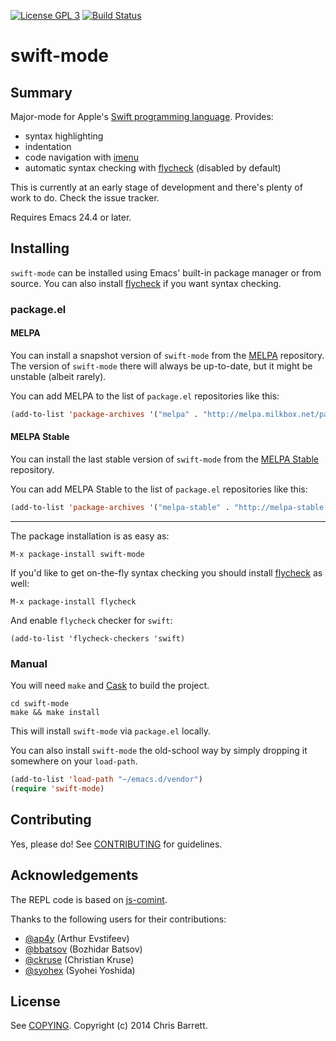 [![License GPL 3][badge-license]][copying]
[![Build Status][badge-travis]][travis]

# swift-mode

## Summary

Major-mode for Apple's [Swift programming language][swift]. Provides:

- syntax highlighting
- indentation
- code navigation with [imenu][]
- automatic syntax checking with [flycheck][] (disabled by default)

This is currently at an early stage of development and there's plenty of work to
do. Check the issue tracker.

Requires Emacs 24.4 or later.

## Installing

`swift-mode` can be installed using Emacs' built-in package manager or from
source. You can also install [flycheck][] if you want syntax checking.

### package.el

#### MELPA

You can install a snapshot version of `swift-mode` from the [MELPA][]
repository. The version of `swift-mode` there will always be up-to-date, but it
might be unstable (albeit rarely).

You can add MELPA to the list of `package.el` repositories like this:

```el
(add-to-list 'package-archives '("melpa" . "http://melpa.milkbox.net/packages/"))
```

#### MELPA Stable

You can install the last stable version of `swift-mode` from the
[MELPA Stable][] repository.

You can add MELPA Stable to the list of `package.el` repositories like this:

```el
(add-to-list 'package-archives '("melpa-stable" . "http://melpa-stable.milkbox.net/packages/"))
```

***

The package installation is as easy as:

```
M-x package-install swift-mode
```

If you'd like to get on-the-fly syntax checking you should install
[flycheck][] as well:

```
M-x package-install flycheck
```

And enable `flycheck` checker for `swift`:

```
(add-to-list 'flycheck-checkers 'swift)
```

### Manual

You will need `make` and [Cask][] to build the project.

```
cd swift-mode
make && make install
```

This will install `swift-mode` via `package.el` locally.

You can also install `swift-mode` the old-school way by simply dropping it
somewhere on your `load-path`.

```el
(add-to-list 'load-path "~/emacs.d/vendor")
(require 'swift-mode)
```

## Contributing

Yes, please do! See [CONTRIBUTING][] for guidelines.

## Acknowledgements

The REPL code is based on [js-comint][].

Thanks to the following users for their contributions:

- [@ap4y](https://github.com/ap4y) (Arthur Evstifeev)
- [@bbatsov](https://github.com/bbatsov) (Bozhidar Batsov)
- [@ckruse](https://github.com/ckruse) (Christian Kruse)
- [@syohex](https://github.com/syohex) (Syohei Yoshida)

## License

See [COPYING][]. Copyright (c) 2014 Chris Barrett.

[badge-license]: https://img.shields.io/badge/license-GPL_3-green.svg
[badge-travis]: https://travis-ci.org/chrisbarrett/swift-mode.png?branch=master
[travis]: https://travis-ci.org/chrisbarrett/swift-mode
[COPYING]: https://github.com/chrisbarrett/swift-mode/blob/master/COPYING
[CONTRIBUTING]: https://github.com/chrisbarrett/swift-mode/blob/master/CONTRIBUTING.md
[swift]: https://developer.apple.com/swift/
[cask]: https://github.com/cask/cask
[rust-mode]: https://github.com/mozilla/rust/tree/master/src/etc/emacs
[melpa]: http://melpa.milkbox.net
[melpa stable]: http://melpa-stable.milkbox.net
[imenu]: http://www.gnu.org/software/emacs/manual/html_node/emacs/Imenu.html
[flycheck]: http://flycheck.readthedocs.org/en/latest/
[js-comint]: http://js-comint-el.sourceforge.net/
